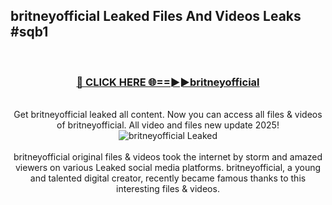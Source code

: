 ## britneyofficial Leaked Files And Videos Leaks #sqb1
<br>
<div align="center">
<h3><a href="https://watchclip.my.id/britneyofficial" rel="nofollow">🔴 CLICK HERE 🌐==►►britneyofficial</a></h3>
<br>
Get britneyofficial leaked all content. Now you can access all files & videos of britneyofficial. All video and files new update 2025!
<br>
<a href="https://watchclip.my.id/britneyofficial" rel="nofollow" data-target="animated-image.originalLink"><img src="https://i.ibb.co.com/WyWwxjT/player-gif2.gif" alt="britneyofficial Leaked" style="max-width: 100%; display: inline-block;" data-target="animated-image.originalImage"></a>
<br><br>
britneyofficial original files & videos took the internet by storm and amazed viewers on various Leaked social media platforms. britneyofficial, a young and talented digital creator, recently became famous thanks to this interesting files & videos.
</div>
<br>